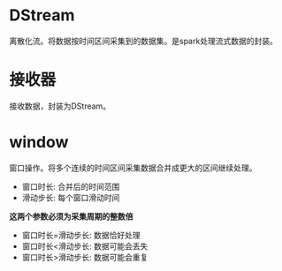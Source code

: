 # DStream
离散化流。将数据按时间区间采集到的数据集。是spark处理流式数据的封装。

# 接收器
接收数据，封装为DStream。

# window
窗口操作。将多个连续的时间区间采集数据合并成更大的区间继续处理。
- 窗口时长: 合并后的时间范围
- 滑动步长: 每个窗口滑动时间

**这两个参数必须为采集周期的整数倍**
- 窗口时长=滑动步长: 数据恰好处理
- 窗口时长<滑动步长: 数据可能会丢失
- 窗口时长>滑动步长: 数据可能会重复